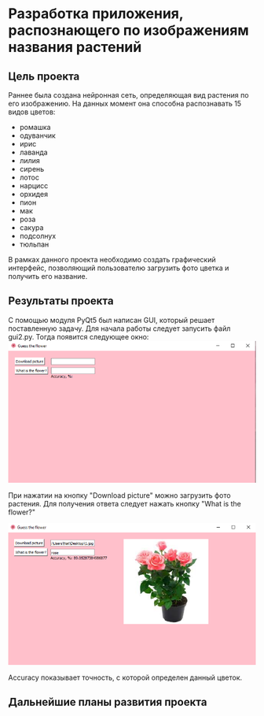 # Разработка приложения, распознающего по изображениям названия растений #

## Цель проекта ##
Раннее была создана нейронная сеть, определяющая вид растения по его изображению. На данных момент она способна распознавать
15 видов цветов:
- ромашка
- одуванчик
- ирис
- лаванда
- лилия
- сирень
- лотос
- нарцисс
- орхидея
- пион
- мак
- роза
- сакура
- подсолнух 
- тюльпан

В рамках данного проекта необходимо создать графический интерфейс, позволяющий  пользователю загрузить фото цветка и получить его название.

## Результаты проекта ##
C помощью модуля PyQt5 был написан GUI, который решает поставленную задачу. Для начала работы следует запусить файл 
gui2.py. Тогда появится следующее окно:
![alt text](https://github.com/Natalie-Palchikovskaya/my_project/blob/main/GUI.png "Logo Title Text 1")

При нажатии на кнопку "Download picture" можно загрузить фото растения. Для получения ответа следует нажать кнопку "What 
is the flower?"

![alt text](https://github.com/Natalie-Palchikovskaya/my_project/blob/main/res_gui.png "Logo Title Text 1")

Accuracy показывает точность, с которой определен данный цветок.

## Дальнейшие планы развития проекта ##
